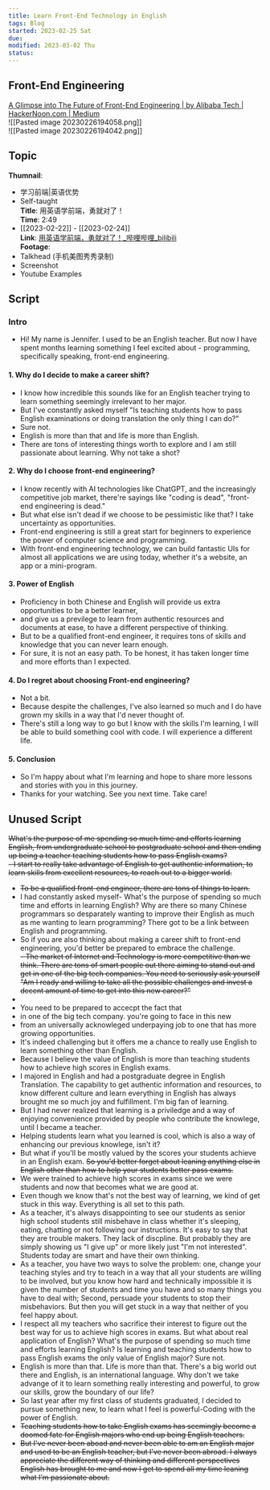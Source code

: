 ```yaml
---
title: Learn Front-End Technology in English
tags: Blog   
started: 2023-02-25 Sat
due: 
modified: 2023-03-02 Thu
status: 
---
```

## Front-End Engineering
[A Glimpse into The Future of Front-End Engineering | by Alibaba Tech | HackerNoon.com | Medium](https://medium.com/hackernoon/a-glimpse-into-the-future-of-front-end-engineering-21bbebfc7008)  
![[Pasted image 20230226194058.png]]  
![[Pasted image 20230226194042.png]]
## Topic
**Thumnail**: 
- 学习前端|英语优势
- Self-taught  
**Title**: 用英语学前端，勇就对了！  
**Time**: 2:49
- [[2023-02-22]] - [[2023-02-24]]  
**Link**: [用英语学前端，勇就对了！_哔哩哔哩_bilibili](https://www.bilibili.com/video/BV12M41177m6/)  
**Footage**:
- Talkhead (手机美图秀秀录制)
- Screenshot
- Youtube Examples
## Script
### Intro
- Hi! My name is Jennifer. I used to be an English teacher. But now I have spent months learning something I feel excited about - programming, specifically speaking, front-end engineering. 
#### 1. Why do I decide to make a career shift?
- I know how incredible this sounds like for an English teacher trying to learn something seemingly irrelevant to her major.
- But I've constantly asked myself "Is teaching students how to pass English examinations or doing translation the only thing I can do?" 
- Sure not.   
- English is more than that and life is more than English. 
- There are tons of interesting things worth to explore and I am still passionate about learning. Why not take a shot? 
#### 2. Why do I choose front-end engineering?
- I know recently with AI technologies like ChatGPT, and the increasingly competitive job market, there're sayings like "coding is dead", "front-end engineering is dead." 
- But what else isn't dead if we choose to be pessimistic like that? I take uncertainty as opportunities. 
- Front-end engineering is still a great start for beginners to experience the power of computer science and programming. 
- With front-end engineering technology, we can build fantastic UIs for almost all applications we are using today, whether it's a website, an app or a mini-program. 
#### 3. Power of English
- Proficiency in both Chinese and English will provide us extra opportunities to be a better learner, 
- and give us a previlege to learn from authentic resources and documents at ease, to have a different perspective of thinking. 
- But to be a qualified front-end engineer, it requires tons of skills and knowledge that you can never learn enough.  
- For sure, it is not an easy path. To be honest, it has taken longer time and more efforts than I expected. 
#### 4. Do I regret about choosing Front-end engineering?
- Not a bit. 
- Because despite the challenges, I've also learned so much and I do have grown my skills in a way that I'd never thought of. 
- There's still a long way to go but I know with the skills I'm learning, I will be able to build something cool with code. I will experience a different life. 
#### 5. Conclusion 
- So I'm happy about what I'm learning and hope to share more lessons and stories with you in this journey. 
- Thanks for your watching. See you next time. Take care! 
## Unused Script
~~What's the purpose of me spending so much time and efforts learning English, from undergraduate school to postgraduate school and then ending up being a teacher teaching students how to pass English exams?~~  
~~- I start to really take advantage of English to get authentic information, to learn skills from excellent resources, to reach out to a bigger world.~~ 
- ~~To be a qualified front-end engineer, there are tons of things to learn.~~ 
- I had constantly asked myself- What's the purpose of spending so much time and efforts in learning English? Why are there so many Chinese programmars so desparately wanting to improve their English as much as me wanting to learn programming? There got to be a link between English and programming. 
- So if you are also thinking about making a career shift to front-end engineering, you'd better be prepared to embrace the challenge.  
~~- The market of Internet and Technology is more competitive than we think. There are tons of smart people out there aiming to stand out and get in one of the big tech companies. You need to seriously ask yourself "Am I ready and willing to take all the possible challenges and invest a decent amount of time to get into this new career?"~~ 
- 
- You need to be prepared to accecpt the fact that  
- in one of the big tech company.  you're going to face in this new  
- from an universally acknowleged underpaying job to one that has more growing opportunities. 
- It's indeed challenging but it offers me a chance to really use English to learn something other than English. 
- Because I believe the value of English is more than teaching students how to achieve high scores in English exams. 
- I majored in English and had a postgraduate degree in English Translation. The capability to get authentic information and resources, to know different culture and learn everything in English has always brought me so much joy and fulfillment. I'm big fan of learning. 
- But I had never realized that learning is a priviledge and a way of enjoying convenience provided by people who contribute the knowlege, until I became a teacher. 
- Helping students learn what you learned is cool, which is also a way of enhancing our previous knowlege, isn't it? 
- But what if you'll be mostly valued by the scores your students achieve in an English exam. ~~So you'd better forget about leaning anything else in English other than how to help your students better pass exams.~~ 
- We were trained to achieve high scores in exams since we were students and now that becomes what we are good at. 
- Even though we know that's not the best way of learning, we kind of get stuck in this way. Everything is all set to this path. 
- As a teacher, it's always disappointing to see our students as senior high school students still misbehave in class whether it's sleeping, eating, chatting or not following our instructions. It's easy to say that they are trouble makers. They lack of discpline. But probably they are simply showing us "I give up" or more likely just "I'm not interested". Students today are smart and have their own thinking. 
- As a teacher, you have two ways to solve the problem: one, change your teaching styles and try to teach in a way that all your students are willing to be involved, but you know how hard and technically impossible it is given the number of students and time you have and so many things you have to deal with; Second, persuade your students to stop their misbehaviors.  But then you will get stuck in a way that neither of you feel happy about. 
- I respect all my teachers who sacrifice their interest to figure out the best way for us to achieve high scores in exams. But what about real application of English? What's the purpose of spending so much time and efforts learning English? Is learning and teaching students how to pass English exams the only value of English major? Sure not. 
- English is more than that. Life is more than that. There's a big world out there and English, is an international language. Why don't we take advange of it to learn something really interesting and powerful, to grow our skills, grow the boundary of our life? 
- So last year after my first class of students graduated, I decided to pursue something new, to learn what I feel is powerful-Coding with the power of English. 
- ~~Teaching students how to take English exams has seemingly become a doomed fate for English majors who end up being English teachers.~~  
- ~~But I've never been aboad and never been able to am an English major and used to be an English teacher, but I've never been abroad. I always appreciate the different way of thinking and different perspectives English has brought to me and now I get to spend all my time leaning what I'm passionate about.~~  